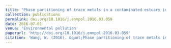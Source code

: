 ```yaml
---
title: "Phase partitioning of trace metals in a contaminated estuary influenced by industrial effluent discharge"
collection: publications
permalink: doi.org/10.1016/j.envpol.2016.03.059
date: 2016-07-01
venue: 'Environmental pollution'
paperurl: 'http://doi.org/10.1016/j.envpol.2016.03.059'
citation: 'Wang, W. (2016). &quot;Phase partitioning of trace metals in a contaminated estuary influenced by industrial effluent discharge.&quot; <i>Environmental pollution</i>. 214, 35-44.'
---
```



